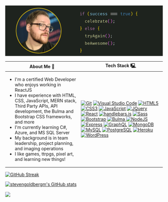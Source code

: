 ![Header](imgs/README-Header.png)

<table>
  <thead>
    <tr>
      <th> About Me 🚀 </th>
      <th> Tech Stack 🖳 </th>
    </tr>
  </thead>
  <tbody>
    <tr>
      <td>
        <ul>
          <li> 
            I'm a certified Web Developer who enjoys working in ReactJS 
          </li>
          <li> 
            I have experience with HTML, CSS, JavaScript, MERN stack, Third Party APIs, API development, the Bulma and Bootstrap CSS frameworks, and more
          </li>
          <li> 
            I'm currently learning C#, Azure, and MS SQL Server
          </li> 
          <li> 
            My background is in team leadership, project planning, and imaging operations
          </li>
          <li> 
            I like games, ttrpgs, pixel art, and learning new things!
          </li>
        </ul>
      </td>
      <td>
        <!-- <img src="https://img.shields.io/badge/-html-grey?logo=HTML5&logoColor=E34F26&style=for-the-badge" alt="HTML badge"/> 
        <img src="https://img.shields.io/badge/-CSS3-grey?logo=CSS3&logoColor=1572B6&style=for-the-badge" alt="CSS badge"/> 
        <img src="https://img.shields.io/badge/-JavaScript-grey?logo=JavaScript&logoColor=F7DF1E&style=for-the-badge" alt="JavaScript badge"/> 
        <img src="https://img.shields.io/badge/-MongoDB-grey?logo=MongoDB&logoColor=47A248&style=for-the-badge" alt="MongoDB badge"/> 
        <img src="https://img.shields.io/badge/-Express-grey?logo=Express&logoColor=white&style=for-the-badge" alt="Express badge"/> 
        <img src="https://img.shields.io/badge/-React-grey?logo=React&logoColor=61DAFB&style=for-the-badge" alt="React badge"/> 
        <img src="https://img.shields.io/badge/-Node.js-grey?logo=Node.js&logoColor=339933&style=for-the-badge" alt="Node.js badge"/> 
        <img src="https://img.shields.io/badge/-GraphQL-grey?logo=GraphQL&logoColor=E10098&style=for-the-badge" alt="GraphQL badge"/> 
        <img src="https://img.shields.io/badge/-github-grey?logo=github&logoColor=white&style=for-the-badge" alt="GitHub badge"/> 
        <img src="https://img.shields.io/badge/Visual%20Studio%20Code-grey.svg?style=for-the-badge&logo=visual-studio-code&logoColor=white"> -->
        <a href="https://git-scm.com/" target="_blank" rel="noreferrer"><img src="https://raw.githubusercontent.com/danielcranney/readme-generator/main/public/icons/skills/git-colored.svg" width="36" height="36" alt="Git" /></a>
        <a href="https://code.visualstudio.com/" target="_blank" rel="noreferrer"><img src="https://cdn.cdnlogo.com/logos/v/82/visual-studio-code.svg" width="36" height="36" alt="Visual Studio Code" /></a>
        <a href="https://developer.mozilla.org/en-US/docs/Glossary/HTML5" target="_blank" rel="noreferrer"><img src="https://raw.githubusercontent.com/danielcranney/readme-generator/main/public/icons/skills/html5-colored.svg" width="36" height="36" alt="HTML5" /></a>
        <a href="https://www.w3.org/TR/CSS/#css" target="_blank" rel="noreferrer"><img src="https://raw.githubusercontent.com/danielcranney/readme-generator/main/public/icons/skills/css3-colored.svg" width="36" height="36" alt="CSS3" /></a>
        <a href="https://developer.mozilla.org/en-US/docs/Web/JavaScript" target="_blank" rel="noreferrer"><img src="https://raw.githubusercontent.com/danielcranney/readme-generator/main/public/icons/skills/javascript-colored.svg" width="36" height="36" alt="JavaScript" /></a>
        <a href="https://jquery.com/" target="_blank" rel="noreferrer"><img src="https://raw.githubusercontent.com/danielcranney/readme-generator/main/public/icons/skills/jquery-colored.svg" width="36" height="36" alt="JQuery" /></a>
        <a href="https://reactjs.org/" target="_blank" rel="noreferrer"><img src="https://raw.githubusercontent.com/danielcranney/readme-generator/main/public/icons/skills/react-colored.svg" width="36" height="36" alt="React" /></a>
        <a href="https://handlebarsjs.com/" target="_blank" rel="noreferrer"><img src="https://www.vectorlogo.zone/logos/handlebarsjs/handlebarsjs-icon.svg" width="36" height="36" alt="handlebars.js" /></a>
        <a href="https://sass-lang.com/" target="_blank" rel="noreferrer"><img src="https://raw.githubusercontent.com/danielcranney/readme-generator/main/public/icons/skills/sass-colored.svg" width="36" height="36" alt="Sass" /></a>
        <a href="https://getbootstrap.com/" target="_blank" rel="noreferrer"><img src="https://raw.githubusercontent.com/danielcranney/readme-generator/main/public/icons/skills/bootstrap-colored.svg" width="36" height="36" alt="Bootstrap" /></a>
        <a href="https://bulma.io" target="_blank" rel="noreferrer">
          <img src="https://cdn.worldvectorlogo.com/logos/bulma.svg" width="36" height="36" alt="Bulma" />
        </a>
        <a href="https://nodejs.org/en/" target="_blank" rel="noreferrer"><img src="https://raw.githubusercontent.com/danielcranney/readme-generator/main/public/icons/skills/nodejs-colored.svg" width="36" height="36" alt="NodeJS" /></a>
        <a href="https://expressjs.com/" target="_blank" rel="noreferrer"><img src="https://raw.githubusercontent.com/danielcranney/readme-generator/main/public/icons/skills/express-colored.svg" width="36" height="36" alt="Express" /></a>
        <a href="https://graphql.org/" target="_blank" rel="noreferrer"><img src="https://raw.githubusercontent.com/danielcranney/readme-generator/main/public/icons/skills/graphql-colored.svg" width="36" height="36" alt="GraphQL" /></a>
        <a href="https://www.mongodb.com/" target="_blank" rel="noreferrer"><img src="https://raw.githubusercontent.com/danielcranney/readme-generator/main/public/icons/skills/mongodb-colored.svg" width="36" height="36" alt="MongoDB" /></a>
        <a href="https://www.mysql.com/" target="_blank" rel="noreferrer"><img src="https://raw.githubusercontent.com/danielcranney/readme-generator/main/public/icons/skills/mysql-colored.svg" width="36" height="36" alt="MySQL" /></a>
        <a href="https://www.postgresql.org/" target="_blank" rel="noreferrer"><img src="https://raw.githubusercontent.com/danielcranney/readme-generator/main/public/icons/skills/postgresql-colored.svg" width="36" height="36" alt="PostgreSQL" /></a>
        <a href="https://www.heroku.com/" target="_blank" rel="noreferrer"><img src="https://raw.githubusercontent.com/danielcranney/readme-generator/main/public/icons/skills/heroku-colored.svg" width="36" height="36" alt="Heroku" /></a>
        <!-- <a href="https://www.adobe.com/uk/products/photoshop.html" target="_blank" rel="noreferrer">
          <img src="https://raw.githubusercontent.com/danielcranney/readme-generator/main/public/icons/skills/photoshop-colored.svg" width="36" height="36" alt="Photoshop" />
        </a> -->
        <a href="https://wordpress.org" target="_blank" rel="noreferrer">
          <img src="https://cdn.worldvectorlogo.com/logos/wordpress-blue.svg" width="36" height="36" alt="WordPress" />
        </a>
      </td>
    </tr>
  </tbody>
</table>

[![GitHub Streak](https://streak-stats.demolab.com?user=stevengoldbergm&mode=weekly&theme=nightowl)](https://git.io/streak-stats)

[![stevengoldbergm's GitHub stats](https://github-readme-stats.vercel.app/api?username=stevengoldbergm)](https://github.com/anuraghazra/github-readme-stats)

<a href="https://github.com/anuraghazra/convoychat">
  <img align="center" src="https://github-readme-stats.vercel.app/api/top-langs/?username=stevengoldbergm"/>
